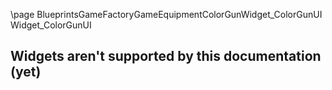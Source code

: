 \page BlueprintsGameFactoryGameEquipmentColorGunWidget_ColorGunUI Widget_ColorGunUI
## Widgets aren't supported by this documentation (yet)
